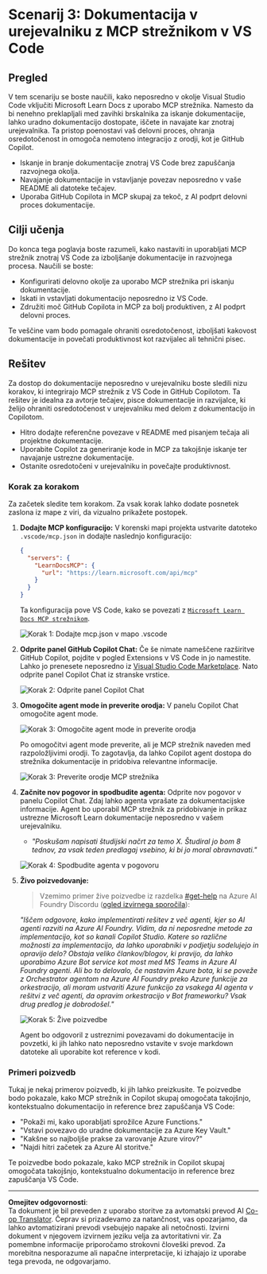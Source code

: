 <!--
CO_OP_TRANSLATOR_METADATA:
{
  "original_hash": "db532b1ec386c9ce38c791653dc3c881",
  "translation_date": "2025-07-14T06:56:59+00:00",
  "source_file": "09-CaseStudy/docs-mcp/solution/scenario3/README.md",
  "language_code": "sl"
}
-->
# Scenarij 3: Dokumentacija v urejevalniku z MCP strežnikom v VS Code

## Pregled

V tem scenariju se boste naučili, kako neposredno v okolje Visual Studio Code vključiti Microsoft Learn Docs z uporabo MCP strežnika. Namesto da bi nenehno preklapljali med zavihki brskalnika za iskanje dokumentacije, lahko uradno dokumentacijo dostopate, iščete in navajate kar znotraj urejevalnika. Ta pristop poenostavi vaš delovni proces, ohranja osredotočenost in omogoča nemoteno integracijo z orodji, kot je GitHub Copilot.

- Iskanje in branje dokumentacije znotraj VS Code brez zapuščanja razvojnega okolja.
- Navajanje dokumentacije in vstavljanje povezav neposredno v vaše README ali datoteke tečajev.
- Uporaba GitHub Copilota in MCP skupaj za tekoč, z AI podprt delovni proces dokumentacije.

## Cilji učenja

Do konca tega poglavja boste razumeli, kako nastaviti in uporabljati MCP strežnik znotraj VS Code za izboljšanje dokumentacije in razvojnega procesa. Naučili se boste:

- Konfigurirati delovno okolje za uporabo MCP strežnika pri iskanju dokumentacije.
- Iskati in vstavljati dokumentacijo neposredno iz VS Code.
- Združiti moč GitHub Copilota in MCP za bolj produktiven, z AI podprt delovni proces.

Te veščine vam bodo pomagale ohraniti osredotočenost, izboljšati kakovost dokumentacije in povečati produktivnost kot razvijalec ali tehnični pisec.

## Rešitev

Za dostop do dokumentacije neposredno v urejevalniku boste sledili nizu korakov, ki integrirajo MCP strežnik z VS Code in GitHub Copilotom. Ta rešitev je idealna za avtorje tečajev, pisce dokumentacije in razvijalce, ki želijo ohraniti osredotočenost v urejevalniku med delom z dokumentacijo in Copilotom.

- Hitro dodajte referenčne povezave v README med pisanjem tečaja ali projektne dokumentacije.
- Uporabite Copilot za generiranje kode in MCP za takojšnje iskanje ter navajanje ustrezne dokumentacije.
- Ostanite osredotočeni v urejevalniku in povečajte produktivnost.

### Korak za korakom

Za začetek sledite tem korakom. Za vsak korak lahko dodate posnetek zaslona iz mape z viri, da vizualno prikažete postopek.

1. **Dodajte MCP konfiguracijo:**
   V korenski mapi projekta ustvarite datoteko `.vscode/mcp.json` in dodajte naslednjo konfiguracijo:
   ```json
   {
     "servers": {
       "LearnDocsMCP": {
         "url": "https://learn.microsoft.com/api/mcp"
       }
     }
   }
   ```
   Ta konfiguracija pove VS Code, kako se povezati z [`Microsoft Learn Docs MCP strežnikom`](https://github.com/MicrosoftDocs/mcp).
   
   ![Korak 1: Dodajte mcp.json v mapo .vscode](../../../../../../translated_images/step1-mcp-json.c06a007fccc3edfaf0598a31903c9ec71476d9fd3ae6c1b2b4321fd38688ca4b.sl.png)
    
2. **Odprite panel GitHub Copilot Chat:**
   Če še nimate nameščene razširitve GitHub Copilot, pojdite v pogled Extensions v VS Code in jo namestite. Lahko jo prenesete neposredno iz [Visual Studio Code Marketplace](https://marketplace.visualstudio.com/items?itemName=GitHub.copilot-chat). Nato odprite panel Copilot Chat iz stranske vrstice.

   ![Korak 2: Odprite panel Copilot Chat](../../../../../../translated_images/step2-copilot-panel.f1cc86e9b9b8cd1a85e4df4923de8bafee4830541ab255e3c90c09777fed97db.sl.png)

3. **Omogočite agent mode in preverite orodja:**
   V panelu Copilot Chat omogočite agent mode.

   ![Korak 3: Omogočite agent mode in preverite orodja](../../../../../../translated_images/step3-agent-mode.cdc32520fd7dd1d149c3f5226763c1d85a06d3c041d4cc983447625bdbeff4d4.sl.png)

   Po omogočitvi agent mode preverite, ali je MCP strežnik naveden med razpoložljivimi orodji. To zagotavlja, da lahko Copilot agent dostopa do strežnika dokumentacije in pridobiva relevantne informacije.
   
   ![Korak 3: Preverite orodje MCP strežnika](../../../../../../translated_images/step3-verify-mcp-tool.76096a6329cbfecd42888780f322370a0d8c8fa003ed3eeb7ccd23f0fc50c1ad.sl.png)
4. **Začnite nov pogovor in spodbudite agenta:**
   Odprite nov pogovor v panelu Copilot Chat. Zdaj lahko agenta vprašate za dokumentacijske informacije. Agent bo uporabil MCP strežnik za pridobivanje in prikaz ustrezne Microsoft Learn dokumentacije neposredno v vašem urejevalniku.

   - *"Poskušam napisati študijski načrt za temo X. Študiral jo bom 8 tednov, za vsak teden predlagaj vsebino, ki bi jo moral obravnavati."*

   ![Korak 4: Spodbudite agenta v pogovoru](../../../../../../translated_images/step4-prompt-chat.12187bb001605efc5077992b621f0fcd1df12023c5dce0464f8eb8f3d595218f.sl.png)

5. **Živo poizvedovanje:**

   > Vzemimo primer žive poizvedbe iz razdelka [#get-help](https://discord.gg/D6cRhjHWSC) na Azure AI Foundry Discordu ([ogled izvirnega sporočila](https://discord.com/channels/1113626258182504448/1385498306720829572)):
   
   *"Iščem odgovore, kako implementirati rešitev z več agenti, kjer so AI agenti razviti na Azure AI Foundry. Vidim, da ni neposredne metode za implementacijo, kot so kanali Copilot Studio. Katere so različne možnosti za implementacijo, da lahko uporabniki v podjetju sodelujejo in opravijo delo?
Obstaja veliko člankov/blogov, ki pravijo, da lahko uporabimo Azure Bot service kot most med MS Teams in Azure AI Foundry agenti. Ali bo to delovalo, če nastavim Azure bota, ki se poveže z Orchestrator agentom na Azure AI Foundry preko Azure funkcije za orkestracijo, ali moram ustvariti Azure funkcijo za vsakega AI agenta v rešitvi z več agenti, da opravim orkestracijo v Bot frameworku? Vsak drug predlog je dobrodošel."*

   ![Korak 5: Žive poizvedbe](../../../../../../translated_images/step5-live-queries.49db3e4a50bea27327e3cb18c24d263b7d134930d78e7392f9515a1c00264a7f.sl.png)

   Agent bo odgovoril z ustreznimi povezavami do dokumentacije in povzetki, ki jih lahko nato neposredno vstavite v svoje markdown datoteke ali uporabite kot reference v kodi.
   
### Primeri poizvedb

Tukaj je nekaj primerov poizvedb, ki jih lahko preizkusite. Te poizvedbe bodo pokazale, kako MCP strežnik in Copilot skupaj omogočata takojšnjo, kontekstualno dokumentacijo in reference brez zapuščanja VS Code:

- "Pokaži mi, kako uporabljati sprožilce Azure Functions."
- "Vstavi povezavo do uradne dokumentacije za Azure Key Vault."
- "Kakšne so najboljše prakse za varovanje Azure virov?"
- "Najdi hitri začetek za Azure AI storitve."

Te poizvedbe bodo pokazale, kako MCP strežnik in Copilot skupaj omogočata takojšnjo, kontekstualno dokumentacijo in reference brez zapuščanja VS Code.

---

**Omejitev odgovornosti**:  
Ta dokument je bil preveden z uporabo storitve za avtomatski prevod AI [Co-op Translator](https://github.com/Azure/co-op-translator). Čeprav si prizadevamo za natančnost, vas opozarjamo, da lahko avtomatizirani prevodi vsebujejo napake ali netočnosti. Izvirni dokument v njegovem izvirnem jeziku velja za avtoritativni vir. Za pomembne informacije priporočamo strokovni človeški prevod. Za morebitna nesporazume ali napačne interpretacije, ki izhajajo iz uporabe tega prevoda, ne odgovarjamo.